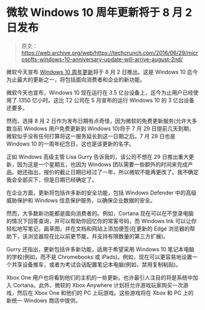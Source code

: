 # 微软 Windows 10 周年更新将于 8 月 2 日发布 

> 原文：<https://web.archive.org/web/https://techcrunch.com/2016/06/29/microsofts-windows-10-anniversary-update-will-arrive-august-2nd/>

微软今天宣布 [Windows 10 周年更新](https://web.archive.org/web/20230128095711/https://www.microsoft.com/en-us/windows/upcoming-features)将于 8 月 2 日推出。这是 Windows 10 迄今为止最大的更新之一，将包括面向消费者和企业的新功能。

微软今天也宣布，Windows 10 现在运行在 3.5 亿台设备上，迄今为止用户已经使用了 1350 亿小时。这比 T2 公司在 5 月宣布的运行 Windows 10 的 3 亿台设备还要多。

然而，选择 8 月 2 日作为发布日期有点奇怪，因为微软的免费更新服务(允许大多数当前 Windows 用户免费更新到 Windows 10)将于 7 月 29 日提前几天到期，微软似乎没有任何打算将这一服务延长到这一日期之后。7 月 29 日也是 Windows 10 的一周年纪念日，这也是该更新的名字。

正如 Windows 高级主管 Lisa Gurry 告诉我的，该公司不想在 29 日推出重大更新，因为这是一个星期五，也因为 Windows 团队需要一些额外的时间来完成产品。她还指出，报价的截止日期已经过了一年，所以微软不能再更改了。我不确定我会全部买下，但是日期已经确定了。

在企业方面，更新将包括许多新的安全功能，包括 Windows Defender 中的高级威胁保护和 Windows 信息保护服务，以确保企业数据的安全。

然而，大多数新功能都是面向消费者的。例如，Cortana 现在可以在不登录电脑的情况下回答查询，并可以帮助你回忆你的常客号码，而 Windows Ink 可以让你轻松地写笔记，画草图，并在文档和网站上添加便签(在更新的 Edge 浏览器的帮助下，该浏览器现在比以前更节能，并支持有限数量的第三方扩展)。

Gurry 还指出，更新包括许多新功能，适用于希望采用 Windows 10 笔记本电脑的学校(例如，而不是 Chromebooks 或 iPads)。例如，现在可以更容易地设置一个共享设备推车，或者为考试会话配置笔记本电脑(例如，禁用复制粘贴)。

Xbox One 用户也将看到他们的主机的一些更新。也许最引人注目的将是系统中加入 Cortana。此外，微软的 Xbox Anywhere 计划将允许游戏玩家购买一次游戏，然后在 Xbox One 和他们的 PC 上玩游戏。这些游戏将在 Xbox 和 PC 上的新统一 Windows 商店中提供。